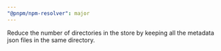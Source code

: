 ```yaml
---
"@pnpm/npm-resolver": major
---
```


Reduce the number of directories in the store by keeping all the metadata json files in the same directory.
